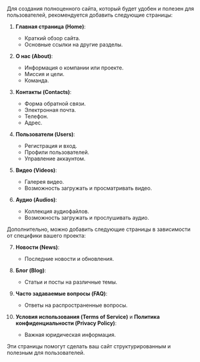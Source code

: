 Для создания полноценного сайта, который будет удобен и полезен для пользователей, рекомендуется добавить следующие страницы:

1. **Главная страница (Home)**:
   - Краткий обзор сайта.
   - Основные ссылки на другие разделы.

2. **О нас (About)**:
   - Информация о компании или проекте.
   - Миссия и цели.
   - Команда.

3. **Контакты (Contacts)**:
   - Форма обратной связи.
   - Электронная почта.
   - Телефон.
   - Адрес.

4. **Пользователи (Users)**:
   - Регистрация и вход.
   - Профили пользователей.
   - Управление аккаунтом.

5. **Видео (Videos)**:
   - Галерея видео.
   - Возможность загружать и просматривать видео.

6. **Аудио (Audios)**:
   - Коллекция аудиофайлов.
   - Возможность загружать и прослушивать аудио.

Дополнительно, можно добавить следующие страницы в зависимости от специфики вашего проекта:

7. **Новости (News)**:
   - Последние новости и обновления.

8. **Блог (Blog)**:
   - Статьи и посты на различные темы.

9. **Часто задаваемые вопросы (FAQ)**:
   - Ответы на распространенные вопросы.

10. **Условия использования (Terms of Service)** и **Политика конфиденциальности (Privacy Policy)**:
    - Важная юридическая информация.

Эти страницы помогут сделать ваш сайт структурированным и полезным для пользователей.